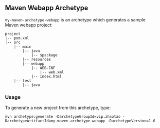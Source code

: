 ## Maven Webapp Archetype
`my-maven-archetype-webapp` is an archetype which generates a sample Maven webapp project:

    project
    |-- pom.xml
    |-- src
        |-- main
            |-- java
                |-- $package
            |-- resources
            |-- webapp
                |-- WEB-INF
                    |-- web.xml
                |-- index.html
        |-- test
            |-- java
### Usage
To generate a new project from this archetype, type:

    mvn archetype:generate -DarchetypeGroupId=vip.zhaotao -DarchetypeArtifactId=my-maven-archetype-webapp -DarchetypeVersion=1.0
